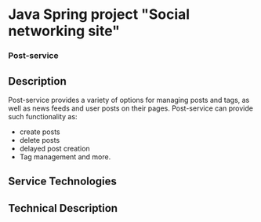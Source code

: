 # Java Spring project "Social networking site"
### Post-service

## Description
Post-service provides a variety of options for managing posts and tags, as well as news feeds and user posts on their pages. Post-service can provide such functionality as: 
- create posts
- delete posts
- delayed post creation
- Tag management and more.
## Service Technologies

## Technical Description
